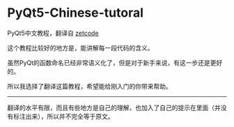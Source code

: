 # PyQt5-Chinese-tutoral
PyQt5中文教程，翻译自 [zetcode](http://zetcode.com/gui/pyqt5/)

这个教程比较好的地方是，能讲解每一段代码的含义。

虽然PyQt的函数命名已经非常语义化了，但是对于新手来说，有这一步还是更好的。

所以我选择了翻译这篇教程，希望能给刚入门的你带来帮助。

---

翻译的水平有限，而且有些地方是自己的理解，也加入了自己的提示在里面（并没有标注出来），所以并不完全等于原文。


